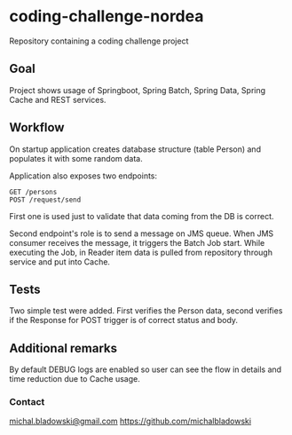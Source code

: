 # coding-challenge-nordea
Repository containing a coding challenge project

## Goal
Project shows usage of Springboot, Spring Batch, Spring Data, Spring Cache and REST services.

## Workflow
On startup application creates database structure (table Person) and populates it with some random data.

Application also exposes two endpoints: 
```
GET /persons
POST /request/send
```

First one is used just to validate that data coming from the DB is correct.

Second endpoint's role is to send a message on JMS queue. When JMS consumer receives the message, it triggers the Batch Job start.
While executing the Job, in Reader item data is pulled from repository through service and put into Cache.

## Tests
Two simple test were added. 
First verifies the Person data, second verifies if the Response for POST trigger is of correct status and body.

## Additional remarks
By default DEBUG logs are enabled so user can see the flow in details and time reduction due to Cache usage.

### Contact
michal.bladowski@gmail.com
https://github.com/michalbladowski
